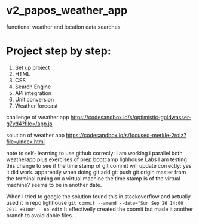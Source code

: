 # v2_papos_weather_app
 functional weather and location data searches

 # Project step by step:
1. Set up project
2. HTML
3. CSS
4. Search Engine
5. API integration
6. Unit conversion
7. Weather forecast
 
 challenge of weather app
 https://codesandbox.io/s/optimistic-goldwasser-g7yd4?file=/app.js
 
solution of weather app
https://codesandbox.io/s/focused-merkle-2rolz?file=/index.html

note to self- learning to use github correcly:
I am working i parallel both weatherapp plus exercises of prep bootcamp lighhouse Labs
I am testing this change to see if the time stamp of git commit will update correctly:
yes it did work. apparently when doing git add git push git origin master from the terminal runing on a virtual machine the time stamp is of the virtual machine? seems to be in another date.

When I tried to google the solution found this in stackoverflow and actually used it in repo lighhouse
```git commit --amend --date="Sun Sep 26 14:00 2011 +0100" --no-edit```
It effectivelly created the coomit but made it another branch to avoid doble files...

